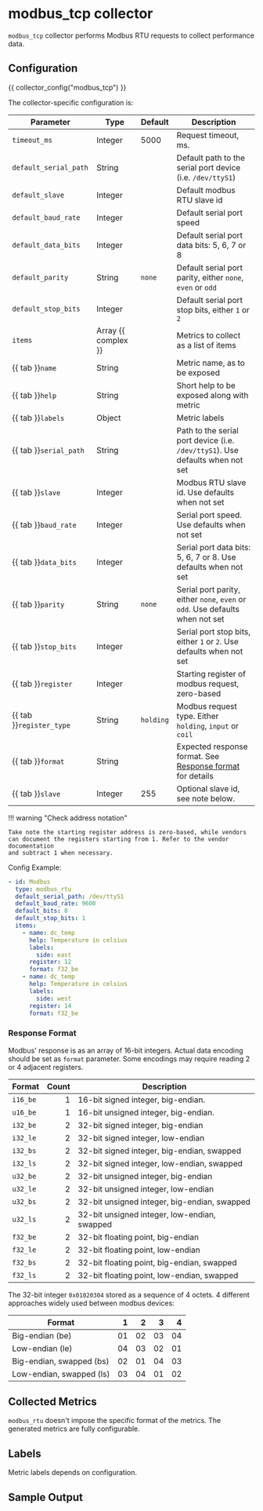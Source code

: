  # modbus_tcp collector

`modbus_tcp` collector performs Modbus RTU requests to collect performance data.

## Configuration

{{ collector_config("modbus_tcp") }}

The collector-specific configuration is:

| Parameter                | Type                | Default   | Description                                                                   |
| ------------------------ | ------------------- | --------- | ----------------------------------------------------------------------------- |
| `timeout_ms`             | Integer             | 5000      | Request timeout, ms.                                                          |
| `default_serial_path`    | String              |           | Default path to the serial port device (i.e. `/dev/ttyS1`)                    |
| `default_slave`          | Integer             |           | Default modbus RTU slave id                                                   |
| `default_baud_rate`      | Integer             |           | Default serial port speed                                                     |
| `default_data_bits`      | Integer             |           | Default serial port data bits: 5, 6, 7 or 8                                   |
| `default_parity`         | String              | `none`    | Default serial port parity, either `none`, `even` or `odd`                    |
| `default_stop_bits`      | Integer             |           | Default serial port stop bits, either `1` or `2`                              |
| `items`                  | Array {{ complex }} |           | Metrics to collect as a list of items                                         |
| {{ tab }}`name`          | String              |           | Metric name, as to be exposed                                                 |
| {{ tab }}`help`          | String              |           | Short help to be exposed along with metric                                    |
| {{ tab }}`labels`        | Object              |           | Metric labels                                                                 |
| {{ tab }}`serial_path`   | String              |           | Path to the serial port device (i.e. `/dev/ttyS1`). Use defaults when not set |
| {{ tab }}`slave`         | Integer             |           | Modbus RTU slave id. Use defaults when not set                                |
| {{ tab }}`baud_rate`     | Integer             |           | Serial port speed. Use defaults when not set                                  |
| {{ tab }}`data_bits`     | Integer             |           | Serial port data bits: 5, 6, 7 or 8. Use defaults when not set                |
| {{ tab }}`parity`        | String              | `none`    | Serial port parity, either `none`, `even` or `odd`. Use defaults when not set |
| {{ tab }}`stop_bits`     | Integer             |           | Serial port stop bits, either `1` or `2`. Use defaults when not set           |
| {{ tab }}`register`      | Integer             |           | Starting register of modbus request, zero-based                               |
| {{ tab }}`register_type` | String              | `holding` | Modbus request type. Either `holding`, `input` or `coil`                      |
| {{ tab }}`format`        | String              |           | Expected response format. See [Response format](#response-format) for details |
| {{ tab }}`slave`         | Integer             | 255       | Optional slave id, see note below.                                            |

!!! warning "Check address notation"

    Take note the starting register address is zero-based, while vendors
    can document the registers starting from 1. Refer to the vendor documentation
    and subtract 1 when necessary.

Config Example:

``` yaml
- id: Modbus
  type: modbus_rtu
  default_serial_path: /dev/ttyS1
  default_baud_rate: 9600
  default_bits: 8
  default_stop_bits: 1
  items:
    - name: dc_temp
      help: Temperature in celsius
      labels:
        side: east
      register: 12
      format: f32_be
    - name: dc_temp
      help: Temperature in celsius
      labels:
        side: west
      register: 14
      format: f32_be
```

### Response Format

Modbus' response is as an array of 16-bit integers. Actual data encoding
should be set as `format` parameter. Some encodings may require reading
2 or 4 adjacent registers.

| Format   | Count | Description                                  |
| -------- | ----: | -------------------------------------------- |
| `i16_be` |     1 | 16-bit signed integer, big-endian.           |
| `u16_be` |     1 | 16-bit unsigned integer, big-endian.         |
| `i32_be` |     2 | 32-bit signed integer, big-endian            |
| `i32_le` |     2 | 32-bit signed integer, low-endian            |
| `i32_bs` |     2 | 32-bit signed integer, big-endian, swapped   |
| `i32_ls` |     2 | 32-bit signed integer, low-endian, swapped   |
| `u32_be` |     2 | 32-bit unsigned integer, big-endian          |
| `u32_le` |     2 | 32-bit unsigned integer, low-endian          |
| `u32_bs` |     2 | 32-bit unsigned integer, big-endian, swapped |
| `u32_ls` |     2 | 32-bit unsigned integer, low-endian, swapped |
| `f32_be` |     2 | 32-bit floating point, big-endian            |
| `f32_le` |     2 | 32-bit floating point, low-endian            |
| `f32_bs` |     2 | 32-bit floating point, big-endian, swapped   |
| `f32_ls` |     2 | 32-bit floating point, low-endian, swapped   |

The 32-bit integer `0x01020304` stored as a sequence of 4 octets. 4 different
approaches widely used between modbus devices:

| Format                   |    1 |    2 |    3 |    4 |
| ------------------------ | ---: | ---: | ---: | ---: |
| Big-endian (be)          |   01 |   02 |   03 |   04 |
| Low-endian (le)          |   04 |   03 |   02 |   01 |
| Big-endian, swapped (bs) |   02 |   01 |   04 |   03 |
| Low-endian, swapped (ls) |   03 |   04 |   01 |   02 |

## Collected Metrics

`modbus_rtu` doesn't impose the specific format of the metrics. The generated
metrics are fully configurable.

## Labels

Metric labels depends on configuration.

## Sample Output